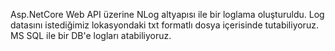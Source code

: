 Asp.NetCore Web API üzerine NLog altyapısı ile bir loglama oluşturuldu.
Log datasını istediğimiz lokasyondaki txt formatlı dosya içerisinde tutabiliyoruz.
MS SQL ile bir DB'e logları atabiliyoruz.
